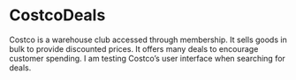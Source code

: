 # CostcoDeals
Costco is a warehouse club accessed through membership. It sells goods in bulk to provide discounted prices. It offers many deals to encourage customer spending. I am testing Costco’s user interface when searching for deals. 
